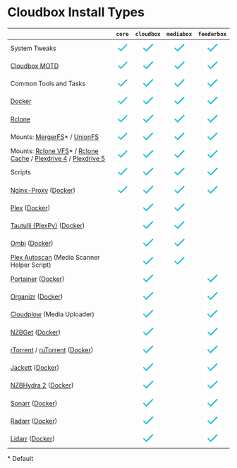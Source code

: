 # Cloudbox Install Types

|  | `core` | `cloudbox` | `mediabox` | `feederbox` |
| :--- | :---: | :---: | :---: | :---: |
| System Tweaks | ![](../.gitbook/assets/check.png) | ![](../.gitbook/assets/check.png) | ![](../.gitbook/assets/check.png) | ![](../.gitbook/assets/check.png) |
| [Cloudbox MOTD](https://github.com/Cloudbox/cloudbox_motd) | ![](../.gitbook/assets/check.png) | ![](../.gitbook/assets/check.png) | ![](../.gitbook/assets/check.png) | ![](../.gitbook/assets/check.png) |
| Common Tools and Tasks | ![](../.gitbook/assets/check.png) | ![](../.gitbook/assets/check.png) | ![](../.gitbook/assets/check.png) | ![](../.gitbook/assets/check.png) |
| [Docker](https://www.docker.com/community-edition) | ![](../.gitbook/assets/check.png) | ![](../.gitbook/assets/check.png) | ![](../.gitbook/assets/check.png) | ![](../.gitbook/assets/check.png) |
| [Rclone](https://rclone.org) | ![](../.gitbook/assets/check.png) | ![](../.gitbook/assets/check.png) | ![](../.gitbook/assets/check.png) | ![](../.gitbook/assets/check.png) |
| Mounts: [MergerFS](https://github.com/trapexit/mergerfs)\* / [UnionFS](http://manpages.ubuntu.com/manpages/trusty/man8/unionfs-fuse.8.html) | ![](../.gitbook/assets/check.png) | ![](../.gitbook/assets/check.png) | ![](../.gitbook/assets/check.png) | ![](../.gitbook/assets/check.png) |
| Mounts: [Rclone VFS](https://rclone.org)\* / [Rclone Cache](https://rclone.org) / [Plexdrive 4](https://github.com/dweidenfeld/plexdrive) / [Plexdrive 5](https://github.com/dweidenfeld/plexdrive) | ![](../.gitbook/assets/check.png) | ![](../.gitbook/assets/check.png) | ![](../.gitbook/assets/check.png) | ![](../.gitbook/assets/check.png) |
| Scripts | ![](../.gitbook/assets/check.png) | ![](../.gitbook/assets/check.png) | ![](../.gitbook/assets/check.png) | ![](../.gitbook/assets/check.png) |
| [Nginx-Proxy](https://github.com/jwilder/nginx-proxy) \([Docker](https://hub.docker.com/r/jwilder/nginx-proxy/)\) | ![](../.gitbook/assets/check.png) | ![](../.gitbook/assets/check.png) | ![](../.gitbook/assets/check.png) | ![](../.gitbook/assets/check.png) |
| [Plex](https://www.plex.tv) \([Docker](https://github.com/plexinc/pms-docker)\) |  | ![](../.gitbook/assets/check.png) | ![](../.gitbook/assets/check.png) |  |
| [Tautulli \(PlexPy\)](http://tautulli.com/) \([Docker](https://github.com/Tautulli/Tautulli-Docker)\) |  | ![](../.gitbook/assets/check.png) | ![](../.gitbook/assets/check.png) |  |
| [Ombi](https://ombi.io)  \([Docker](https://github.com/hotio/docker-ombi)\) |  | ![](../.gitbook/assets/check.png) | ![](../.gitbook/assets/check.png) |  |
| [Plex Autoscan](https://github.com/l3uddz/plex_autoscan) \(Media Scanner Helper Script\) |  | ![](../.gitbook/assets/check.png) | ![](../.gitbook/assets/check.png) |  |
| [Portainer](https://portainer.io) \([Docker](https://hub.docker.com/r/portainer/portainer/)\) |  | ![](../.gitbook/assets/check.png) |  | ![](../.gitbook/assets/check.png) |
| [Organizr](https://github.com/causefx/Organizr) \([Docker](https://github.com/linuxserver/docker-organizr)\) |  | ![](../.gitbook/assets/check.png) |  | ![](../.gitbook/assets/check.png) |
| [Cloudplow](https://github.com/l3uddz/cloudplow) \(Media Uploader\) |  | ![](../.gitbook/assets/check.png) |  | ![](../.gitbook/assets/check.png) |
| [NZBGet](https://nzbget.net) \([Docker](https://github.com/hotio/docker-nzbget)\) |  | ![](../.gitbook/assets/check.png) |  | ![](../.gitbook/assets/check.png) |
| [rTorrent](https://github.com/rakshasa/rtorrent) / [ruTorrent](https://github.com/Novik/ruTorrent) \([Docker](https://github.com/horjulf/docker-rutorrent-autodl)\) |  | ![](../.gitbook/assets/check.png) |  | ![](../.gitbook/assets/check.png) |
| [Jackett](https://github.com/Jackett/Jackett) \([Docker](https://github.com/hotio/docker-jackett)\) |  | ![](../.gitbook/assets/check.png) |  | ![](../.gitbook/assets/check.png) |
| [NZBHydra 2](https://github.com/theotherp/nzbhydra2) \([Docker](https://github.com/hotio/docker-nzbhydra2)\) |  | ![](../.gitbook/assets/check.png) |  | ![](../.gitbook/assets/check.png) |
| [Sonarr](https://sonarr.tv) \([Docker](https://github.com/hotio/docker-sonarr)\) |  | ![](../.gitbook/assets/check.png) |  | ![](../.gitbook/assets/check.png) |
| [Radarr](https://radarr.video) \([Docker](https://github.com/hotio/docker-radarr)\) |  | ![](../.gitbook/assets/check.png) |  | ![](../.gitbook/assets/check.png) |
| [Lidarr](https://lidarr.audio) \([Docker](https://github.com/hotio/docker-lidarr)\) |  | ![](../.gitbook/assets/check.png) |  | ![](../.gitbook/assets/check.png) |

\* Default

